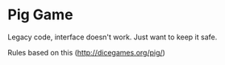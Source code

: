 # Pig Game

Legacy code, interface doesn't work. Just want to keep it safe.

Rules based on this (http://dicegames.org/pig/)

